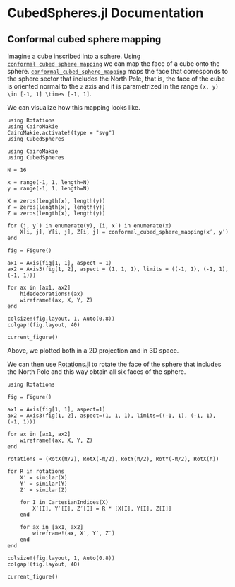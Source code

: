 # CubedSpheres.jl Documentation

## Conformal cubed sphere mapping

Imagine a cube inscribed into a sphere. Using [`conformal_cubed_sphere_mapping`](@ref) we can map the face of a cube onto the sphere. [`conformal_cubed_sphere_mapping`](@ref) maps the face that corresponds to the sphere
sector that includes the North Pole, that is, the face of the cube is oriented normal
to the ``z`` axis and it is parametrized in the range ``(x, y) \in [-1, 1] \times [-1, 1]``.

We can visualize how this mapping looks like.

```@setup 1
using Rotations
using CairoMakie
CairoMakie.activate!(type = "svg")
using CubedSpheres
```

```@example 1
using CairoMakie
using CubedSpheres

N = 16

x = range(-1, 1, length=N)
y = range(-1, 1, length=N)

X = zeros(length(x), length(y))
Y = zeros(length(x), length(y))
Z = zeros(length(x), length(y))

for (j, y′) in enumerate(y), (i, x′) in enumerate(x)
    X[i, j], Y[i, j], Z[i, j] = conformal_cubed_sphere_mapping(x′, y′)
end

fig = Figure()

ax1 = Axis(fig[1, 1], aspect = 1)
ax2 = Axis3(fig[1, 2], aspect = (1, 1, 1), limits = ((-1, 1), (-1, 1), (-1, 1)))

for ax in [ax1, ax2]
    hidedecorations!(ax)
    wireframe!(ax, X, Y, Z)
end

colsize!(fig.layout, 1, Auto(0.8))
colgap!(fig.layout, 40)

current_figure()
```

Above, we plotted both in a 2D projection and in 3D space.

We can then use [Rotations.jl](https://github.com/JuliaGeometry/Rotations.jl) to rotate the face of the sphere
that includes the North Pole and this way obtain all six faces of the sphere.

```@example 1
using Rotations

fig = Figure()

ax1 = Axis(fig[1, 1], aspect=1)
ax2 = Axis3(fig[1, 2], aspect=(1, 1, 1), limits=((-1, 1), (-1, 1), (-1, 1)))

for ax in [ax1, ax2]
    wireframe!(ax, X, Y, Z)
end

rotations = (RotX(π/2), RotX(-π/2), RotY(π/2), RotY(-π/2), RotX(π))

for R in rotations
    X′ = similar(X)
    Y′ = similar(Y)
    Z′ = similar(Z)

    for I in CartesianIndices(X)
        X′[I], Y′[I], Z′[I] = R * [X[I], Y[I], Z[I]]
    end

    for ax in [ax1, ax2]
        wireframe!(ax, X′, Y′, Z′)
    end
end

colsize!(fig.layout, 1, Auto(0.8))
colgap!(fig.layout, 40)

current_figure()
```
